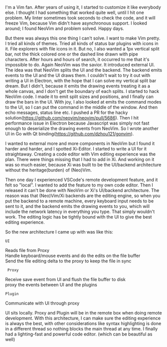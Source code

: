 I'm a Vim fan. After years of using it, I started to customize it like everybody else. I thought I had something that worked quite well, until I hit one problem. My linter sometimes took seconds to check the code, and it will freeze Vim, because Vim didn't have asynchronous support. I looked around; I found NeoVim and problem solved. Happy days. 

But there was always this one thing I can't solve. I want to make Vim pretty. I tried all kinds of themes. Tried all kinds of status bar plugins with icons in it. File explorers with file icons in it. But no, I also wanted a 1px vertical split bar, not the thick colored one or the dashed line drawn with pipe characters. After hours and hours of search, it occurred to me that it's impossible to do. Again NeoVim was the savior. It introduced external UI. The idea was that NeoVim splits the UI and the backend. The backend emits events to the UI and the UI draws them. I couldn't wait to try it out with writing a UI in Electron, with the hope that I can solve my vertical split bar dream. But I didn't, because it emits the drawing events treating it as a whole canvas, and I don't get the boundary of each splits. I started to hack NeoVim code. I made it to emit split sizes and positions, and I finally can draw the bars in the UI. With joy, I also looked at emits the command modes to the UI, so I can put the command in the middle of the window. And then echo messages, status line etc. I pushed a PR for the hacky solution(https://github.com/neovim/neovim/pull/5686). Then I hit performance issue in Electron because Javascript was simply not fast enough to deserialize the drawing events from NeoVim. So I wrote another UI in Go with Qt binding(https://github.com/dzhou121/gonvim). 

I wanted to external more and more components in NeoVim but I found it harder and harder, and I spotted Xi-Editor. I started to write a UI for it straightaway. Creating a code editor with Vim editing experience was the plan. There were things missing that I had to add in Xi. And working on it was so much easier, because Xi was built to be the UI/backend architecture without the heritage(burden) of (Neo)Vim. 

Then one day I experienced VSCode's remote development feature, and it felt so "local". I wanted to add the feature to my own code editor. Then I released it can't be done with NeoVim or Xi's UI/backend architecture. The reason was that (Neo)Vim/Xi backends are the editing engine, so when you put the backend to a remote machine, every keyboard input needs to be sent to it, and the backend emits the drawing events to you, which will include the network latency in everything you type. That simply wouldn't work. The editing logic has be tightly bound with the UI to give the best editing experience. 

So the new architecture I came up with was like this: 

    UI
Reads file from Proxy<br>
Handle keyboard/mouse events and do the edits on the file buffer<br>
Send the file editing delta to the proxy to keep the file in sync<br>

	 Proxy
Receive save event from UI and flush the file buffer to disk<br>
proxy the events between UI and the plugins<br>

	Plugin
Communicate with UI through proxy<br>

UI sits locally. Proxy and Plugin will be in the remote box when doing remote development. With this architecture, I can make sure the editing experience is always the best, with other considerations like syntax highlighting is done in a different thread so nothing blocks the main thread at any time. I finally had a lighting-fast and powerful code editor. (which can be beautiful as well)   
